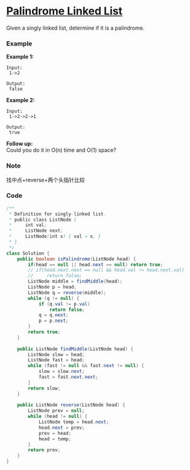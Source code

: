 # [Palindrome Linked List](https://leetcode.com/problems/palindrome-linked-list/description/)

Given a singly linked list, determine if it is a palindrome.

### Example

**Example 1:**

```
Input:
 1->2

Output:
 false
```

**Example 2:**

```
Input:
 1->2->2->1

Output:
 true
```

**Follow up:**  
Could you do it in O\(n\) time and O\(1\) space?

### Note

找中点+reverse+两个头指针比较

### Code

```java
/**
 * Definition for singly-linked list.
 * public class ListNode {
 *     int val;
 *     ListNode next;
 *     ListNode(int x) { val = x; }
 * }
 */
class Solution {
    public boolean isPalindrome(ListNode head) {
        if(head == null || head.next == null) return true;
        // if(head.next.next == null && head.val != head.next.val)
        //     return false;
        ListNode middle = findMiddle(head);
        ListNode p = head;
        ListNode q = reverse(middle);
        while (q != null) {
            if (q.val != p.val)
                return false;
            q = q.next;
            p = p.next;
        }
        return true;
    }
    
    public ListNode findMiddle(ListNode head) {
        ListNode slow = head;
        ListNode fast = head;
        while (fast != null && fast.next != null) {
            slow = slow.next;
            fast = fast.next.next;
        }
        return slow;        
    }
    
    public ListNode reverse(ListNode head) {
        ListNode prev = null;
        while (head != null) {
            ListNode temp = head.next;
            head.next = prev;
            prev = head;
            head = temp;
        }
        return prev;
    }
}
```



